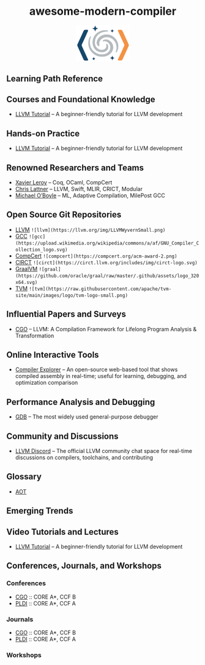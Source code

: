 <h1 style="text-align:center">awesome-modern-compiler</h1>

<div style="text-align: center;">
  <img src="assets/imgs/cg.png" style="zoom: 25%;">
</div>

## Learning Path Reference

## Courses and Foundational Knowledge

- [LLVM Tutorial](https://llvm.org/docs/tutorial/) – A beginner-friendly tutorial for LLVM development

## Hands-on Practice

- [LLVM Tutorial](https://llvm.org/docs/tutorial/) – A beginner-friendly tutorial for LLVM development

## Renowned Researchers and Teams

- [Xavier Leroy](https://github.com/xavierleroy) – Coq, OCaml, CompCert
- [Chris Lattner](https://en.wikipedia.org/wiki/Chris_Lattner) – LLVM, Swift, MLIR, CRICT, Modular
- [Michael O’Boyle](https://en.wikipedia.org/wiki/Michael_O%27Boyle) – ML, Adaptive Compilation, MilePost GCC

## Open Source Git Repositories

- [LLVM](https://github.com/llvm/llvm-project) `![llvm](https://llvm.org/img/LLVMWyvernSmall.png)`
- [GCC](https://gcc.gnu.org/) `![gcc](https://upload.wikimedia.org/wikipedia/commons/a/af/GNU_Compiler_Collection_logo.svg)`
- [CompCert](https://github.com/AbsInt/CompCert) `![compcert](https://compcert.org/acm-award-2.png)`
- [CIRCT](https://github.com/llvm/circt) `![circt](https://circt.llvm.org/includes/img/circt-logo.svg)`
- [GraalVM](https://github.com/oracle/graal) `![graal](https://github.com/oracle/graal/raw/master/.github/assets/logo_320x64.svg)`
- [TVM](https://github.com/apache/tvm) `![tvm](https://raw.githubusercontent.com/apache/tvm-site/main/images/logo/tvm-logo-small.png)`

## Influential Papers and Surveys

- [CGO](http://dl.acm.org/doi/10.5555/977395.977673) – LLVM: A Compilation Framework for Lifelong Program Analysis & Transformation

## Online Interactive Tools

- [Compiler Explorer](https://godbolt.org/) – An open-source web-based tool that shows compiled assembly in real-time; useful for learning, debugging, and optimization comparison

## Performance Analysis and Debugging

- [GDB](https://www.gnu.org/software/gdb/) – The most widely used general-purpose debugger

## Community and Discussions

- [LLVM Discord](https://discord.com/invite/xS7Z362) – The official LLVM community chat space for real-time discussions on compilers, toolchains, and contributing

## Glossary

- [AOT](https://en.wikipedia.org/wiki/Ahead-of-time_compilation)

## Emerging Trends

## Video Tutorials and Lectures

- [LLVM Tutorial](https://llvm.org/docs/tutorial/) – A beginner-friendly tutorial for LLVM development

## Conferences, Journals, and Workshops

### Conferences

- [CGO](https://dl.acm.org/conference/cgo) :: CORE A*, CCF B
- [PLDI](https://dl.acm.org/conference/pldi) :: CORE A*, CCF A

### Journals

- [CGO](https://dl.acm.org/conference/cgo) :: CORE A*, CCF B
- [PLDI](https://dl.acm.org/conference/pldi) :: CORE A*, CCF A

### Workshops